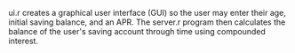 
ui.r creates a graphical user interface (GUI) so the user may enter their age, initial saving balance, and an APR.
The server.r program then calculates the balance of the user's saving account through time using compounded interest.
